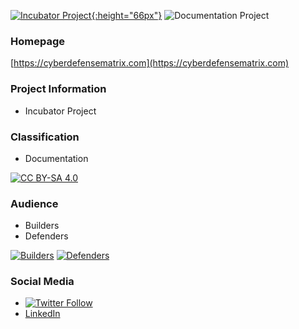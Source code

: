 [![Incubator Project][inc-proj-logo]{:height="66px"}][inc-proj]  ![Documentation Project][doc-proj-logo]

### Homepage

[https://cyberdefensematrix.com](https://cyberdefensematrix.com)

### Project Information

* <i class="fas fa-inc" style="color:#233e81;"></i>Incubator Project

### Classification

* <i class="fas fa-book" style="color:#233e81;"></i> Documentation

[![CC BY-SA 4.0][license-logo]][license]

### Audience

* <i class="fas fa-toolbox" style="color:#233e81;"></i> Builders
* <i class="fas fa-shield-alt" style="color:#233e81;"></i> Defenders

[![Builders][builders-logo]][builders]
[![Defenders][defenders-logo]][defenders]

### Social Media

* [![Twitter Follow](https://img.shields.io/twitter/follow/cyberdefmatrix?label=Follow)](https://twitter.com/cyberdefmatrix)
* [LinkedIn](https://www.linkedin.com/company/cyber-defense-matrix)

[inc-proj]: https://www.owasp.org/index.php/OWASP_Project_Stages#tab=Incubator_Projects
[inc-proj-logo]: https://raw.githubusercontent.com/OWASP/www--site-theme/master/assets/images/common/owasp_level_incubator.svg?sanitize=true
[builders]: https://www.owasp.org/index.php/Builders
[builders-logo]: https://raw.githubusercontent.com/OWASP/www--site-theme/master/assets/images/common/owasp_builders.svg?sanitize=true
[defenders]: https://www.owasp.org/index.php/Defenders
[defenders-logo]: https://raw.githubusercontent.com/OWASP/www--site-theme/master/assets/images/common/owasp_defenders.svg?sanitize=true
[license]: http://creativecommons.org/licenses/by-sa/3.0/
[license-logo]: https://mirrors.creativecommons.org/presskit/buttons/88x31/svg/by-sa.svg
[doc-proj-logo]: https://raw.githubusercontent.com/OWASP/www--site-theme/master/assets/images/common/owasp_documentation_project.svg?sanitize=true

